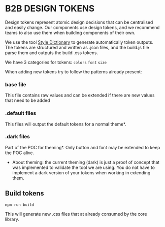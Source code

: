 # B2B DESIGN TOKENS

Design tokens represent atomic design decisions that can be centralised and easily change. Our components use design
tokens, and we recommend teams to also use them when building components of their own.

We use the tool [Style Dictionary](https://amzn.github.io/style-dictionary/#/) to generate automatically token outputs.
The tokens are structured and written as .json files, and the build.js file parse them and outputs the build .css tokens.

We have 3 categories for tokens: `colors` `font` `size`

When adding new tokens try to follow the patterns already present:


### base file
This file contains raw values and can be extended if there are new values that need to be added

### .default files
This files will output the default tokens for a normal theme*.

### .dark files
Part of the POC for theming*. Only button and font may be extended to keep the POC alive.


* About theming: the current theming (dark) is just a proof of concept that was implemented to validate the tool we 
  are using. You do not have to implement a dark version of your tokens when working in extending them.

## Build tokens

```
npm run build
```

This will generate new .css files that at already consumed by the core library. 

